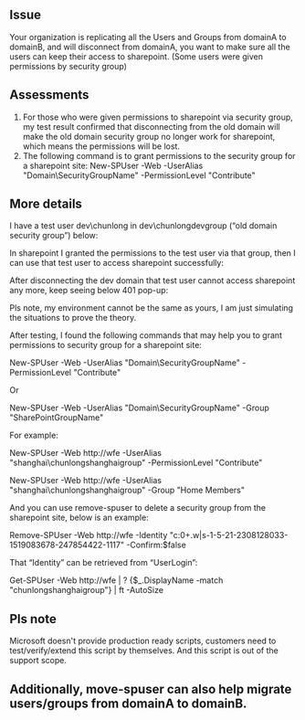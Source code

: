 ## Issue 

Your organization is replicating all the Users and Groups from domainA to domainB, and will disconnect from domainA, you want to make sure all the users can keep their access to sharepoint. (Some users were given permissions by security group)

## Assessments 

1.	For those who were given permissions to sharepoint via security group, my test result confirmed that disconnecting from the old domain will make the old domain security group no longer work for sharepoint, which means the permissions will be lost. 
2.	The following command is to grant permissions to the security group for a sharepoint site: 
New-SPUser -Web <SiteUrl> -UserAlias "Domain\SecurityGroupName" -PermissionLevel "Contribute"

## More details 

I have a test user dev\chunlong in dev\chunlongdevgroup (“old domain security group”) below: 

In sharepoint I granted the permissions to the test user via that group, then I can use that test user to access sharepoint successfully: 

After disconnecting the dev domain that test user cannot access sharepoint any more, keep seeing below 401 pop-up: 

Pls note, my environment cannot be the same as yours, I am just simulating the situations to prove the theory. 

After testing, I found the following commands that may help you to grant permissions to security group for a sharepoint site: 

New-SPUser -Web <SiteUrl> -UserAlias "Domain\SecurityGroupName" -PermissionLevel "Contribute"

Or

New-SPUser -Web <SiteUrl> -UserAlias "Domain\SecurityGroupName" -Group "SharePointGroupName"

For example: 

New-SPUser -Web http://wfe -UserAlias "shanghai\chunlongshanghaigroup" -PermissionLevel "Contribute"

New-SPUser -Web http://wfe -UserAlias "shanghai\chunlongshanghaigroup" -Group "Home Members"

And you can use remove-spuser to delete a security group from the sharepoint site, below is an example: 

Remove-SPUser -Web http://wfe -Identity "c:0+.w|s-1-5-21-2308128033-1519083678-247854422-1117" -Confirm:$false

That “Identity” can be retrieved from “UserLogin”: 

Get-SPUser -Web http://wfe | ? {$_.DisplayName -match "chunlongshanghaigroup"} | ft -AutoSize

## Pls note 

Microsoft doesn't provide production ready scripts, customers need to test/verify/extend this script by themselves. And this script is out of the support scope. 

## Additionally, move-spuser can also help migrate users/groups from domainA to domainB. 
